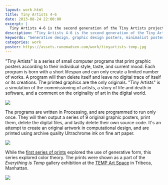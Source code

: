 ```yaml
---
layout: work.html
title: Tiny Artists 4-6
date: 2013-08-24 22:00:00
excerpt: |
  Tiny Artists 4-6 is the second generation of the Tiny Artists project, where a series of small computer programs generate and print graphic posters, after which they delete themselves and their own source code. The printed graphics are the only originals. While series 1-3 explored computational form, this series investigates color theory.
description: "Tiny Artists 4-6 is the second generation of the Tiny Artists project, where a series of small computer programs generate and print graphic posters, after which they delete themselves and their own source code"
keywords: "Generative design, graphic design posters, minimalist posters, minimalism"
categories: work
poster: https://assets.runemadsen.com/work/tinyartists-temp.jpg
---
```


"Tiny Artists" is a series of small computer programs that print graphic posters according to their individual style, taste, and current mood. Each program is born with a short lifespan and can only create a limited number of works. A program will then delete itself and leave no digital trace of itself or its creations. The printed graphics are the only originals. "Tiny Artists" is a simulation of the commissioning of artists, a story of life and death in software, and a comment on the originality of art in the digital world.

<div class="wide-750">
  <img src="https://assets.runemadsen.com/work/tinyartists-temp.jpg" />
</div>

The programs are written in Processing, and are programmed to run only once. They will then output a series of 9 original graphic posters, print them, delete the digital files, and lastly delete their own source code. It's an attempt to create an original artwork in computational design, and are printed using archive quality Ultrachrome ink on fine art paper.

<div class="wide-750">
  <img src="https://assets.runemadsen.com/work/tinyartist-1-temp.jpg" />
</div>

While the [first series of prints](/work/tiny-artists) explored the use of generative form, this series explored color theory. The prints were shown as a part of the *Everything is Temp* gallery exhibition at the [TEMP Art Space](http://tempartspace.com/) in Tribeca, Manhattan.

<img src="https://assets.runemadsen.com/work/tinyartists-temp2.jpg" />
